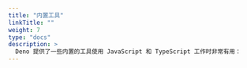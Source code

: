 ```yaml
---
title: "内置工具"
linkTitle: ""
weight: 7
type: "docs"
description: >
  Deno 提供了一些内置的工具使用 JavaScript 和 TypeScript 工作时非常有用：
---
```

